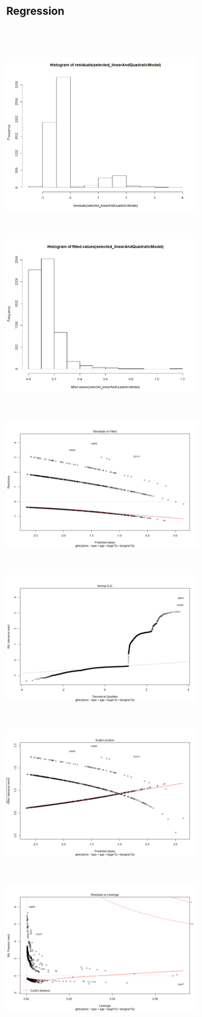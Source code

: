 # Regression

<p align="center">
  <br />
  <br />
  <br />
  <br />
  <br />
  <img src="https://github.com/Justmileris/math/blob/main/regression/imgs/image2.png">
  <br />
  <br />
  <br />
  <br />
  <br />
  <img src="https://github.com/Justmileris/math/blob/main/regression/imgs/image3.png">
  <br />
  <br />
  <br />
  <br />
  <br />
  <img src="https://github.com/Justmileris/math/blob/main/regression/imgs/image4.png">
  <br />
  <br />
  <br />
  <br />
  <br />
  <img src="https://github.com/Justmileris/math/blob/main/regression/imgs/image5.png">
  <br />
  <br />
  <br />
  <br />
  <br />
  <img src="https://github.com/Justmileris/math/blob/main/regression/imgs/image6.png">
  <br />
  <br />
  <br />
  <br />
  <br />
  <img src="https://github.com/Justmileris/math/blob/main/regression/imgs/image7.png">
  <br />
  <br />
  <br />
  <br />
  <br />
</p>
